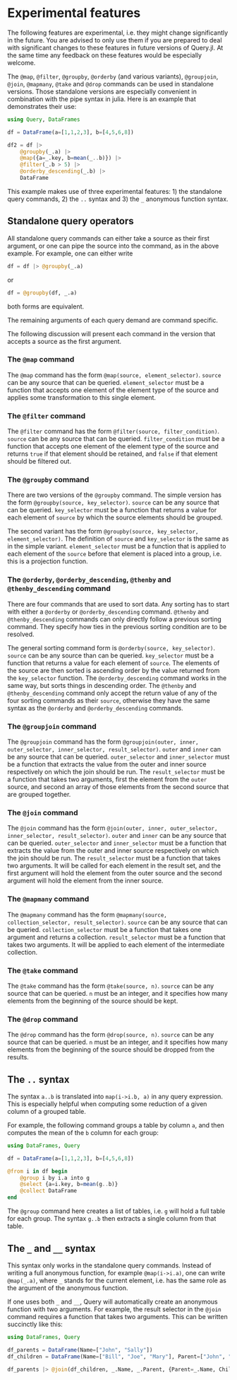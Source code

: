 # Experimental features

The following features are experimental, i.e. they might change significantly
in the future. You are advised to only use them if you are prepared to
deal with significant changes to these features in future versions of
Query.jl. At the same time any feedback on these features would be
especially welcome.

The `@map`, `@filter`, `@groupby`, `@orderby` (and various variants),
`@groupjoin`, `@join`, `@mapmany`, `@take` and `@drop` commands can be used in standalone
versions. Those standalone versions are especially convenient in
combination with the pipe syntax in julia. Here is an example that
demonstrates their use:

```julia
using Query, DataFrames

df = DataFrame(a=[1,1,2,3], b=[4,5,6,8])

df2 = df |>
    @groupby(_.a) |>
    @map({a=_.key, b=mean(_..b)}) |>
    @filter(_.b > 5) |>
    @orderby_descending(_.b) |>
    DataFrame
```

This example makes use of three experimental features: 1) the standalone
query commands, 2) the `..` syntax and 3) the `_` anonymous function syntax.

## Standalone query operators

All standalone query commands can either take a source as their first
argument, or one can pipe the source into the command, as in the above
example. For example, one can either write

```julia
df = df |> @groupby(_.a)
```
or
```julia
df = @groupby(df, _.a)
```
both forms are equivalent.

The remaining arguments of each query demand are command specific.

The following discussion will present each command in the version that
accepts a source as the first argument.

### The `@map` command

The `@map` command has the form `@map(source, element_selector)`.
`source` can be any source that can be queried. `element_selector` must
be a function that accepts one element of the element type of
the source and applies some transformation to this single element.

### The `@filter` command

The `@filter` command has the form `@filter(source, filter_condition)`.
`source` can be any source that can be queried. `filter_condition` must
be a function that accepts one element of the element type of
the source and returns `true` if that element should be retained, and
`false` if that element should be filtered out.

### The `@groupby` command

There are two versions of the `@groupby` command. The simple version has
the form `@groupby(source, key_selector)`. `source` can be any source
that can be queried. `key_selector` must be a function that
returns a value for each element of `source` by which the source elements
should be grouped.

The second variant has the form `@groupby(source, key_selector, element_selector)`.
The definition of `source` and `key_selector` is the same as in the simple
variant. `element_selector` must be a function that is applied
to each element of the `source` before that element is placed into a group,
i.e. this is a projection function.

### The `@orderby`, `@orderby_descending`, `@thenby` and `@thenby_descending` command

There are four commands that are used to sort data. Any sorting has to
start with either a `@orderby` or `@orderby_descending` command. `@thenby`
and `@thenby_descending` commands can only directly follow a previous sorting
command. They specify how ties in the previous sorting condition are to be
resolved.

The general sorting command form is `@orderby(source, key_selector)`.
`source` can be any source than can be queried. `key_selector` must be a
function that returns a value for each element of `source`. The
elements of the source are then sorted is ascending order by the value
returned from the `key_selector` function. The `@orderby_descending`
command works in the same way, but sorts things in descending order. The
`@thenby` and `@thenby_descending` command only accept the return value
of any of the four sorting commands as their `source`, otherwise they have
the same syntax as the `@orderby` and `@orderby_descending` commands.

### The `@groupjoin` command

The `@groupjoin` command has the form `@groupjoin(outer, inner, outer_selector, inner_selector, result_selector)`.
`outer` and `inner` can be any source that can be queried. `outer_selector`
and `inner_selector` must be a function that extracts the value
from the outer and inner source respectively on which the join should
be run. The `result_selector` must be a function that takes two
arguments, first the element from the `outer` source, and second an array
of those elements from the second source that are grouped together.

### The `@join` command

The `@join` command has the form `@join(outer, inner, outer_selector, inner_selector, result_selector)`.
`outer` and `inner` can be any source that can be queried. `outer_selector`
and `inner_selector` must be a function that extracts the value
from the outer and inner source respectively on which the join should
be run. The `result_selector` must be a function that takes two
arguments. It will be called for each element in the result set, and the
first argument will hold the element from the outer source and the second
argument will hold the element from the inner source.

### The `@mapmany` command

The `@mapmany` command has the form `@mapmany(source, collection_selector, result_selector)`.
`source` can be any source that can be queried. `collection_selector` must
be a function that takes one argument and returns a collection.
`result_selector` must be a function that takes two arguments.
It will be applied to each element of the intermediate collection.

### The `@take` command

The `@take` command has the form `@take(source, n)`. `source` can be any source that can be queried. `n` must be an integer, and it specifies how many elements from the beginning of the source should be kept.

### The `@drop` command

The `@drop` command has the form `@drop(source, n)`. `source` can be any source that can be queried. `n` must be an integer, and it specifies how many elements from the beginning of the source should be dropped from the results.

## The `..` syntax

The syntax `a..b` is translated into `map(i->i.b, a)` in any query
expression. This is especially helpful when computing some reduction of
a given column of a grouped table.

For example, the following command groups a table by column `a`, and then
computes the mean of the `b` column for each group:

```julia
using DataFrames, Query

df = DataFrame(a=[1,1,2,3], b=[4,5,6,8])

@from i in df begin
    @group i by i.a into g
    @select {a=i.key, b=mean(g..b)}
    @collect DataFrame
end
```

The `@group` command here creates a list of tables, i.e. `g` will hold
a full table for each group. The syntax `g..b` then extracts a single
column from that table.

## The `_` and `__` syntax

This syntax only works in the standalone query commands. Instead of writing
a full anonymous function, for example `@map(i->i.a)`, one can write
`@map(_.a)`, where `_` stands for the current element, i.e. has the
same role as the argument of the anonymous function.

If one uses both `_` and `__`, Query will automatically create an anonymous
function with two arguments. For example, the result selector in the
`@join` command requires a function that takes two arguments.
This can be written succinctly like this:

```julia
using DataFrames, Query

df_parents = DataFrame(Name=["John", "Sally"])
df_children = DataFrame(Name=["Bill", "Joe", "Mary"], Parent=["John", "John", "Sally"])

df_parents |> @join(df_children, _.Name, _.Parent, {Parent=_.Name, Child=__.Name}) |> DataFrame
```
